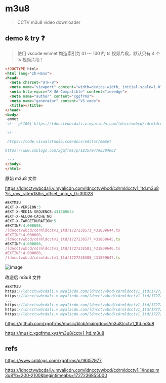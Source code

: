 # m3u8

> CCTV m3u8 video downloader

## demo & try ❓

> 使用 vscode emmet 构造索引为 01 ～ 100 的 ts 视频片段，默认只有 4 个 ts 视频片段！

```html
<!DOCTYPE html>
<html lang="zh-Hans">
<head>
  <meta charset="UTF-8">
  <meta name="viewport" content="width=device-width, initial-scale=1.0">
  <meta http-equiv="X-UA-Compatible" content="ie=edge">
  <meta name="author" content="xgqfrms">
  <meta name="generator" content="VS code">
  <title></title>
</head>
<body>
 emmet
 <!-- p*100{`https://ldncctvwbcdali.v.myalicdn.com/ldncctvwbcd/cdrmldcctv1_1td/1727237361_4318093`0$.ts} -->

 <!--

 https://code.visualstudio.com/docs/editor/emmet

https://www.cnblogs.com/xgqfrms/p/18357977#5304062

 -->
</body>
</html>

```

原始 m3u8 文件


https://ldncctvwbcdali.v.myalicdn.com/ldncctvwbcd/cdrmldcctv1_1td.m3u8?is_raw_rate=1&lhs_offset_unix_s_0=30028

```ts
#EXTM3U
#EXT-X-VERSION:3
#EXT-X-MEDIA-SEQUENCE:431809644
#EXT-X-ALLOW-CACHE:NO
#EXT-X-TARGETDURATION:5
#EXTINF:4.000000,
/ldncctvwbcd/cdrmldcctv1_1td/1727238573_431809644.ts
#EXTINF:4.000000,
/ldncctvwbcd/cdrmldcctv1_1td/1727238577_431809645.ts
#EXTINF:4.000000,
/ldncctvwbcd/cdrmldcctv1_1td/1727238581_431809646.ts
#EXTINF:4.000000,
/ldncctvwbcd/cdrmldcctv1_1td/1727238585_431809647.ts
```

![image](https://github.com/user-attachments/assets/8f336f93-1cba-402a-8e58-7366d8fc390c)


改造后 m3u8 文件


```ts
#EXTM3U
https://ldncctvwbcdali.v.myalicdn.com/ldncctvwbcd/cdrmldcctv1_1td/1727237361_431809301.ts
https://ldncctvwbcdali.v.myalicdn.com/ldncctvwbcd/cdrmldcctv1_1td/1727237361_431809302.ts
...
https://ldncctvwbcdali.v.myalicdn.com/ldncctvwbcd/cdrmldcctv1_1td/1727237361_431809398.ts
https://ldncctvwbcdali.v.myalicdn.com/ldncctvwbcd/cdrmldcctv1_1td/1727237361_431809399.ts
https://ldncctvwbcdali.v.myalicdn.com/ldncctvwbcd/cdrmldcctv1_1td/1727237361_4318093100.ts
```

https://github.com/xgqfrms/music/blob/main/docs/m3u8/cctv1_1td.m3u8


https://music.xgqfrms.xyz/m3u8/cctv1_1td.m3u8





## refs

https://www.cnblogs.com/xgqfrms/p/18357977



https://ldncctvwbcdali.v.myalicdn.com/ldncctvwbcd/cdrmldcctv1_1/index.m3u8?b=200-2100&begintimeabs=1727236855000
